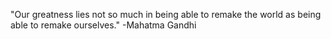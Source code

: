 "Our greatness lies not so much in being able to remake the world as being able to remake ourselves."
-Mahatma Gandhi